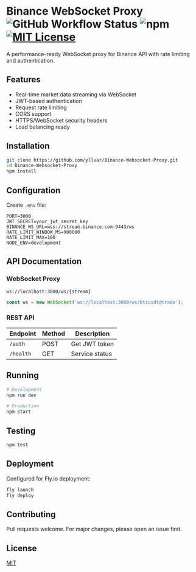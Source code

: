 # Binance WebSocket Proxy ![GitHub Workflow Status](https://img.shields.io/github/actions/workflow/status/yllvar/Binance-Websocket-Proxy/ci.yml) ![npm](https://img.shields.io/npm/v/ws) [![MIT License](https://img.shields.io/badge/License-MIT-green.svg)](https://choosealicense.com/licenses/mit/)

A performance-ready WebSocket proxy for Binance API with rate limiting and authentication.

## Features
- Real-time market data streaming via WebSocket
- JWT-based authentication
- Request rate limiting
- CORS support
- HTTPS/WebSocket security headers
- Load balancing ready

## Installation
```bash
git clone https://github.com/yllvar/Binance-Websocket-Proxy.git
cd Binance-Websocket-Proxy
npm install
```

## Configuration
Create `.env` file:
```env
PORT=3000
JWT_SECRET=your_jwt_secret_key
BINANCE_WS_URL=wss://stream.binance.com:9443/ws
RATE_LIMIT_WINDOW_MS=900000
RATE_LIMIT_MAX=100
NODE_ENV=development
```

## API Documentation

### WebSocket Proxy
`ws://localhost:3000/ws/{stream}`

```javascript
const ws = new WebSocket('ws://localhost:3000/ws/btcusdt@trade');
```

### REST API
| Endpoint | Method | Description |
|----------|--------|-------------|
| `/auth`  | POST   | Get JWT token |
| `/health`| GET    | Service status |

## Running
```bash
# Development
npm run dev

# Production
npm start
```

## Testing
```bash
npm test
```

## Deployment
Configured for Fly.io deployment:
```bash
fly launch
fly deploy
```

## Contributing
Pull requests welcome. For major changes, please open an issue first.

## License
[MIT](https://choosealicense.com/licenses/mit/)
